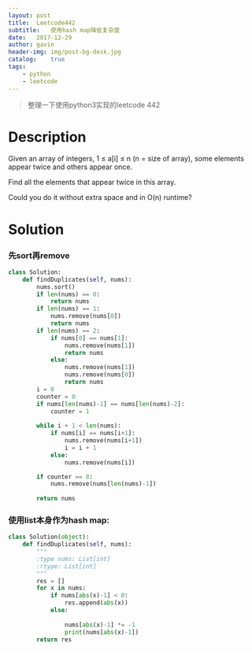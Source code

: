 ```yaml
---
layout: post
title:  Leetcode442
subtitle:   使用hash map降低复杂度
date:   2017-12-29
author: gavin
header-img: img/post-bg-desk.jpg
catalog:    true
tags:
    - python
    - leetcode
---
```


>整理一下使用python3实现的leetcode 442

# Description


Given an array of integers, 1 ≤ a[i] ≤ n (n = size of array), some elements appear twice and others appear once.

Find all the elements that appear twice in this array.

Could you do it without extra space and in O(n) runtime?

# Solution


### 先sort再remove
```python
class Solution:
    def findDuplicates(self, nums):
        nums.sort()
        if len(nums) == 0:
            return nums
        if len(nums) == 1:
            nums.remove(nums[0])
            return nums
        if len(nums) == 2:
            if nums[0] == nums[1]:
                nums.remove(nums[1])
                return nums
            else:
                nums.remove(nums[1])
                nums.remove(nums[0])
                return nums
        i = 0
        counter = 0
        if nums[len(nums)-1] == nums[len(nums)-2]:
            counter = 1
            
        while i + 1 < len(nums):
            if nums[i] == nums[i+1]:
                nums.remove(nums[i+1])
                i = i + 1
            else:
                nums.remove(nums[i])

        if counter == 0:
            nums.remove(nums[len(nums)-1])
      
        return nums
```

### 使用list本身作为hash map:


```python
class Solution(object):
    def findDuplicates(self, nums):
        """
        :type nums: List[int]
        :rtype: List[int]
        """
        res = []
        for x in nums:
            if nums[abs(x)-1] < 0:
                res.append(abs(x))
            else:
                
                nums[abs(x)-1] *= -1
                print(nums[abs(x)-1])
        return res
```


